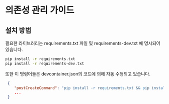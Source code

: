 # 의존성 관리 가이드

## 설치 방법
필요한 라이브러리는 requirements.txt 파일 및 requirements-dev.txt 에 명시되어 있습니다.

```bash
pip install -r requirements.txt
pip install -r requirements-dev.txt
```

또한 이 명령어들은 devcontainer.json의 코드에 의해 자동 수행되고 있습니다.
```json
 {
    "postCreateCommand": "pip install -r requirements.txt && pip install -r requirements-dev.txt",
    ...
 }
